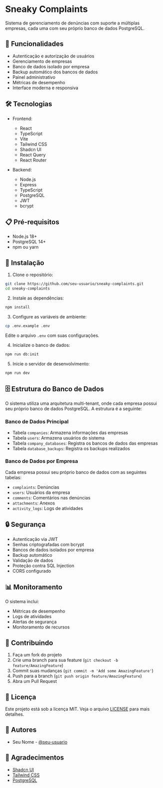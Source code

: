 # Sneaky Complaints

Sistema de gerenciamento de denúncias com suporte a múltiplas empresas, cada uma com seu próprio banco de dados PostgreSQL.

## 🚀 Funcionalidades

- Autenticação e autorização de usuários
- Gerenciamento de empresas
- Banco de dados isolado por empresa
- Backup automático dos bancos de dados
- Painel administrativo
- Métricas de desempenho
- Interface moderna e responsiva

## 🛠️ Tecnologias

- Frontend:
  - React
  - TypeScript
  - Vite
  - Tailwind CSS
  - Shadcn UI
  - React Query
  - React Router

- Backend:
  - Node.js
  - Express
  - TypeScript
  - PostgreSQL
  - JWT
  - bcrypt

## 📋 Pré-requisitos

- Node.js 18+
- PostgreSQL 14+
- npm ou yarn

## 🔧 Instalação

1. Clone o repositório:
```bash
git clone https://github.com/seu-usuario/sneaky-complaints.git
cd sneaky-complaints
```

2. Instale as dependências:
```bash
npm install
```

3. Configure as variáveis de ambiente:
```bash
cp .env.example .env
```
Edite o arquivo `.env` com suas configurações.

4. Inicialize o banco de dados:
```bash
npm run db:init
```

5. Inicie o servidor de desenvolvimento:
```bash
npm run dev
```

## 🗄️ Estrutura do Banco de Dados

O sistema utiliza uma arquitetura multi-tenant, onde cada empresa possui seu próprio banco de dados PostgreSQL. A estrutura é a seguinte:

### Banco de Dados Principal
- Tabela `companies`: Armazena informações das empresas
- Tabela `users`: Armazena usuários do sistema
- Tabela `company_databases`: Registra os bancos de dados das empresas
- Tabela `database_backups`: Registra os backups realizados

### Banco de Dados por Empresa
Cada empresa possui seu próprio banco de dados com as seguintes tabelas:
- `complaints`: Denúncias
- `users`: Usuários da empresa
- `comments`: Comentários nas denúncias
- `attachments`: Anexos
- `activity_logs`: Logs de atividades

## 🔒 Segurança

- Autenticação via JWT
- Senhas criptografadas com bcrypt
- Bancos de dados isolados por empresa
- Backup automático
- Validação de dados
- Proteção contra SQL Injection
- CORS configurado

## 📊 Monitoramento

O sistema inclui:
- Métricas de desempenho
- Logs de atividades
- Alertas de segurança
- Monitoramento de recursos

## 🤝 Contribuindo

1. Faça um fork do projeto
2. Crie uma branch para sua feature (`git checkout -b feature/AmazingFeature`)
3. Commit suas mudanças (`git commit -m 'Add some AmazingFeature'`)
4. Push para a branch (`git push origin feature/AmazingFeature`)
5. Abra um Pull Request

## 📝 Licença

Este projeto está sob a licença MIT. Veja o arquivo [LICENSE](LICENSE) para mais detalhes.

## 👥 Autores

- Seu Nome - [@seu-usuario](https://github.com/seu-usuario)

## 🙏 Agradecimentos

- [Shadcn UI](https://ui.shadcn.com/)
- [Tailwind CSS](https://tailwindcss.com/)
- [PostgreSQL](https://www.postgresql.org/)
